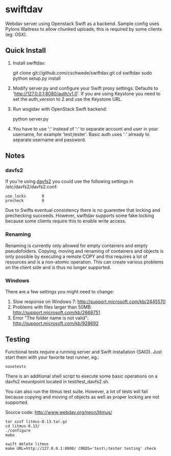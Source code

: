 # swiftdav

Webdav server using Openstack Swift as a backend. Sample config uses Pylons
Waitress to allow chunked uploads; this is required by some clients (eg. OSX).

## Quick Install

1) Install swiftdav:

    git clone git://github.com/cschwede/swiftdav.git
    cd swiftdav
    sudo python setup.py install

2) Modify server.py and configure your Swift proxy settings. Defaults to 'http://127.0.0.1:8080/auth/v1.0'.
   If you are using Keystone you need to set the auth_version to 2 and use the Keystone URL.

3) Run wsgidav with OpenStack Swift backend:

    python server.py 

4) You have to use ';' instead of ':' to separate account and user in your username,
   for example 'test;tester'. Basic auth uses ':' already to separate username and password.

## Notes

### davfs2
If you're using [davfs2](http://savannah.nongnu.org/projects/davfs2/) you could use the following settings in /etc/davfs2/davfs2.conf:

    use_locks       0
    precheck        0

Due to Swifts eventual consistency there is no guarentee that locking and prechecking succeeds.
However, swiftdav supports some fake locking because some clients require this to enable
write access.

### Renaming
Renaming is currently only allowed for empty containers and empty pseudofolders. Copying, moving
and renaming of containers and objects is only possible by executing a remote COPY and this
requires a lot of resources and is a non-atomic operation. This can create various problems on
the client side and is thus no longer supported.

### Windows
There are a few settings you might need to change:

1. Slow response on Windows 7: http://support.microsoft.com/kb/2445570
2. Problems with files larger than 50MB: http://support.microsoft.com/kb/2668751
3. Error "The folder name is not valid": http://support.microsoft.com/kb/928692

Testing
-------

Functional tests require a running server and Swift installation (SAIO). Just
start them with your favorite test runner, eg.:

    nosetests

There is an additional shell script to execute some basic operations on a davfs2
mountpoint located in test/test_davfs2.sh.

You can also run the litmus test suite. However, a lot of tests will fail because copying
and moving of objects as well as proper locking are not supported.

Source code: http://www.webdav.org/neon/litmus/

    tar xzvf litmus-0.13.tar.gz 
    cd litmus-0.13/
    ./configure 
    make
    
    swift delete litmus
    make URL=http://127.0.0.1:8000/ CREDS='test\;tester testing' check 
